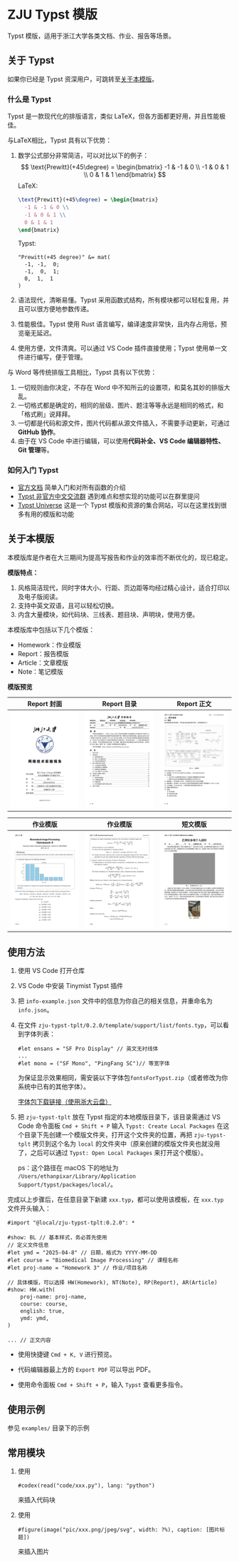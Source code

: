 # ZJU Typst 模版

Typst 模版，适用于浙江大学各类文档、作业、报告等场景。

## 关于 Typst

如果你已经是 Typst 资深用户，可跳转至[关于本模版](#关于本模版)。

### 什么是 Typst

Typst 是一款现代化的排版语言，类似 LaTeX，但各方面都更好用，并且性能极佳。

与LaTeX相比，Typst 具有以下优势：

1. 数学公式部分非常简洁，可以对比以下的例子：
    $$
    \text{Prewitt}(+45\degree) = \begin{bmatrix}
      -1 & -1 & 0 \\
      -1 & 0 & 1 \\
      0 & 1 & 1
    \end{bmatrix}
    $$
    LaTeX:

    ```latex
    \text{Prewitt}(+45\degree) = \begin{bmatrix}
      -1 & -1 & 0 \\
      -1 & 0 & 1 \\
      0 & 1 & 1
    \end{bmatrix}
    ```

    Typst:

    ```typst
    "Prewitt(+45 degree)" &= mat(
      -1, -1,  0;
      -1,  0,  1;
      0,  1,  1
    )
    ```

2. 语法现代，清晰易懂。Typst 采用函数式结构，所有模块都可以轻松复用，并且可以很方便地参数传递。

3. 性能极佳。Typst 使用 Rust 语言编写，编译速度非常快，且内存占用低，预览毫无延迟。

4. 使用方便，文件清爽。可以通过 VS Code 插件直接使用；Typst 使用单一文件进行编写，便于管理。

与 Word 等传统排版工具相比，Typst 具有以下优势：

1. 一切规则由你决定，不存在 Word 中不知所云的设置项，和莫名其妙的排版大乱。
2. 一切格式都是确定的，相同的层级、图片、题注等等永远是相同的格式，和「格式刷」说拜拜。
3. 一切都是代码和源文件，图片代码都从源文件插入，不需要手动更新，可通过 **GitHub 协作**。
4. 由于在 VS Code 中进行编辑，可以使用**代码补全、VS Code 编辑器特性、Git 管理**等。

### 如何入门 Typst

- [官方文档](https://typst.app/docs/)
    简单入门和对所有函数的介绍
- [Typst 非官方中文交流群](https://qm.qq.com/q/q9fNy4PouQ)
    遇到难点和想实现的功能可以在群里提问
- [Typst Universe](https://typst.app/universe/)
    这是一个 Typst 模版和资源的集合网站，可以在这里找到很多有用的模版和功能

## 关于本模版

本模版库是作者在大三期间为提高写报告和作业的效率而不断优化的，现已稳定。

**模版特点：**

1. 风格简洁现代，同时字体大小、行距、页边距等均经过精心设计，适合打印以及电子版阅读。
2. 支持中英文双语，且可以轻松切换。
3. 内含大量模块，如代码块、三线表、题目块、声明块，使用方便。

本模版库中包括以下几个模版：

- Homework：作业模版
- Report：报告模版
- Article：文章模版
- Note：笔记模版

**模版预览**

| Report 封面                      | Report 目录                    | Report 正文            |
| ------------------------------- | ----------------------------- | ---------------------- |
| ![rp1](images/report.jpg) | ![rp2](images/report2.jpg) | ![rp3](images/rp3.jpg) |

| 作业模版 | 作业模版 | 短文模版 |
| ---------------------------- | --- | ----------------------------- |
| ![hw](images/hw.jpg) |![hw2](images/hw2.jpg) | ![at](images/at.jpg)  |

## 使用方法

1. 使用 VS Code 打开仓库
2. VS Code 中安装 Tinymist Typst 插件
3. 把 `info-example.json` 文件中的信息为你自己的相关信息，并重命名为 `info.json`。
4. 在文件 `zju-typst-tplt/0.2.0/template/support/list/fonts.typ`，可以看到字体列表：

    ```typst
    #let ensans = "SF Pro Display" // 英文无衬线体
    ...
    #let mono = ("SF Mono", "PingFang SC")// 等宽字体
    ```

    为保证显示效果相同，需安装以下字体包`fontsForTypst.zip`（或者修改为你系统中已有的其他字体）。

    [字体包下载链接（使用浙大云盘）](https://pan.zju.edu.cn/share/cf92632a20a38535870a92f2e0)

5. 把 `zju-typst-tplt` 放在 Typst 指定的本地模版目录下，该目录需通过 VS Code 命令面板 `Cmd + Shift + P` 输入 `Typst: Create Local Packages` 在这个目录下先创建一个模版文件夹，打开这个文件夹的位置，再把 `zju-typst-tplt` 拷贝到这个名为 `local` 的文件夹中（原来创建的模版文件夹也就没用了，之后可以通过 `Typst: Open Local Packages` 来打开这个模版）。

    ps：这个路径在 macOS 下的地址为 `/Users/ethanpixar/Library/Application Support/typst/packages/local/`。

完成以上步骤后，在任意目录下新建 `xxx.typ`，都可以使用该模板，在 `xxx.typ` 文件开头输入：

```typst
#import "@local/zju-typst-tplt:0.2.0": *

#show: BL // 基本样式，务必首先使用
// 定义文件信息
#let ymd = "2025-04-8" // 日期，格式为 YYYY-MM-DD
#let course = "Biomedical Image Processing" // 课程名称
#let proj-name = "Homework 3" // 作业/项目名称

// 具体模版，可以选择 HW(Homework), NT(Note), RP(Report), AR(Article)
#show: HW.with( 
    proj-name: proj-name,
    course: course,
    english: true,
    ymd: ymd,
)

... // 正文内容
```

- 使用快捷键 `Cmd + K, V` 进行预览。
- 代码编辑器最上方的 `Export PDF` 可以导出 PDF。

- 使用命令面板 `Cmd + Shift + P`，输入 `Typst` 查看更多指令。

## 使用示例

参见 `examples/` 目录下的示例

## 常用模块

1. 使用

    ```typst
    #codex(read("code/xxx.py"), lang: "python")
    ```

    来插入代码块

2. 使用

    ```typst
    #figure(image("pic/xxx.png/jpeg/svg", width: ?%), caption: [图片标题])
    ```

    来插入图片

